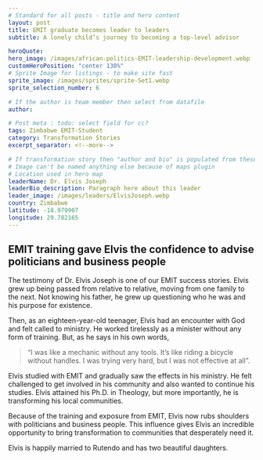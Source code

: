 ```yaml
---
# Standard for all posts - title and hero content
layout: post
title: EMIT graduate becomes leader to leaders
subtitle: A lonely child’s journey to becoming a top-level advisor

heroQuote:
hero_image: /images/african-politics-EMIT-leadership-development.webp
customHeroPosition: "center 130%"
# Sprite Image for listings - to make site fast
sprite_image: /images/sprites/sprite-Set1.webp
sprite_selection_number: 6

# If the author is team member then select from datafile
author:

# Post meta : todo: select field for cc?
tags: Zimbabwe EMIT-Student
category: Transformation Stories
excerpt_separator: <!--more-->

# If transformation story then "author and bio" is populated from these fields
# Image can't be named anything else because of maps plugin
# Location used in hero map
leaderName: Dr. Elvis Joseph
leaderBio_description: Paragraph here about this leader
leader_image: /images/leaders/ElvisJoseph.webp
country: Zimbabwe
latitude: -18.979907
longitude: 29.782165
---
```


## EMIT training gave Elvis the confidence to advise politicians and business people

The testimony of Dr. Elvis Joseph is one of our EMIT success stories. Elvis grew up being passed from relative to relative, moving from one family to the next. Not knowing his father, he grew up questioning who he was and his purpose for existence.

Then, as an eighteen-year-old teenager, Elvis had an encounter with God and felt called to ministry. He worked tirelessly as a minister without any form of training. But, as he says in his own words,

> “I was like a mechanic without any tools. It’s like riding a bicycle without handles. I was trying very hard, but I was not effective at all”.

Elvis studied with EMIT and gradually saw the effects in his ministry. He felt challenged to get involved in his community and also wanted to continue his studies. Elvis attained his Ph.D. in Theology, but more importantly, he is transforming his local communities.

Because of the training and exposure from EMIT, Elvis now rubs shoulders with politicians and business people. This influence gives Elvis an incredible opportunity to bring transformation to communities that desperately need it.

Elvis is happily married to Rutendo and has two beautiful daughters.